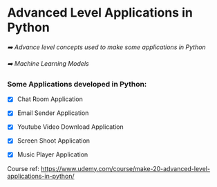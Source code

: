 # Advanced Level Applications in Python

*➡️ Advance level concepts used to make some applications in Python*

*➡️ Machine Learning Models*

### Some Applications developed in Python:

- [x] Chat Room Application
- [x] Email Sender Application
- [x] Youtube Video Download Application
- [x] Screen Shoot Application
- [x] Music Player Application



Course ref: https://www.udemy.com/course/make-20-advanced-level-applications-in-python/
